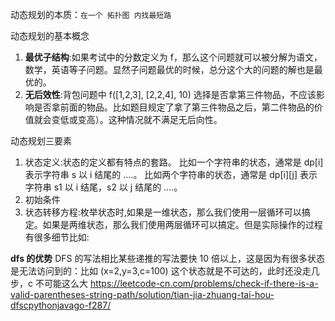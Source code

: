 动态规划的本质：`在一个 拓扑图 内找最短路`

动态规划的基本概念

1. **最优子结构**:如果考试中的分数定义为 f，那么这个问题就可以被分解为语文，数学，英语等子问题。显然子问题最优的时候，总分这个大的问题的解也是最优的。
2. **无后效性**:背包问题中 f([1,2,3], [2,2,4], 10) 选择是否拿第三件物品，不应该影响是否拿前面的物品。比如题目规定了拿了第三件物品之后，第二件物品的价值就会变低或变高）。这种情况就不满足无后向性。

动态规划三要素

1. 状态定义:状态的定义都有特点的套路。 比如一个字符串的状态，通常是 dp[i] 表示字符串 s 以 i 结尾的 ....。 比如两个字符串的状态，通常是 dp[i][j] 表示字符串 s1 以 i 结尾，s2 以 j 结尾的 ....。
2. 初始条件
3. 状态转移方程:枚举状态时,如果是一维状态，那么我们使用一层循环可以搞定。如果是两维状态，那么我们使用两层循环可以搞定。但是实际操作的过程有很多细节比如:

**dfs 的优势**
DFS 的写法相比某些递推的写法要快 10 倍以上，这是因为有很多状态是无法访问到的：比如 (x=2,y=3,c=100) 这个状态就是不可达的，此时还没走几步，c 不可能这么大
https://leetcode-cn.com/problems/check-if-there-is-a-valid-parentheses-string-path/solution/tian-jia-zhuang-tai-hou-dfscpythonjavago-f287/
